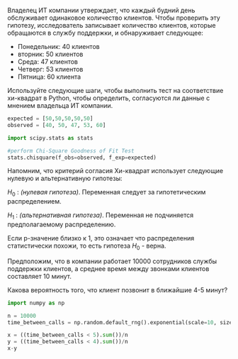 Владелец ИТ компании утверждает, что каждый будний день обслуживает одинаковое количество клиентов. Чтобы проверить эту гипотезу,
исследователь записывает количество клиентов, которые обращаются в
службу поддержки, и обнаруживает следующее:

-   Понедельник: 40 клиентов
-   вторник: 50 клиентов
-   Среда: 47 клиентов
-   Четверг: 53 клиентов
-   Пятница: 60 клиента

Используйте следующие шаги, чтобы выполнить тест на соответствие
хи-квадрат в Python, чтобы определить, согласуются ли данные с  мнением владельца ИТ компании.

``` python
expected = [50,50,50,50,50]
observed = [40, 50, 47, 53, 60]
```

``` python
import scipy.stats as stats

#perform Chi-Square Goodness of Fit Test
stats.chisquare(f_obs=observed, f_exp=expected)
```


Напомним, что критерий согласия Хи-квадрат использует следующие нулевую
и альтернативную гипотезы:

$H_0$ : *(нулевая гипотеза)*. Переменная следует за гипотетическим
распределением.

$H_1$ : *(альтернативная гипотеза)*. Переменная не подчиняется
предполагаемому распределению.

Если p-значение близко к 1, это означает что распределения статистически
похожи, то есть гипотеза $H_0$ - верна.

Предположим, что в компании работает 10000 сотрудников службы поддержки
клиентов, а среднее время между звонками клиентов составляет 10 минут.

Какова вероятность того, что клиент позвонит в ближайшие 4-5 минут?

``` python
import numpy as np

n = 10000
time_between_calls = np.random.default_rng().exponential(scale=10, size=n)

x = ((time_between_calls < 5).sum())/n
y = ((time_between_calls < 4).sum())/n
x-y
```